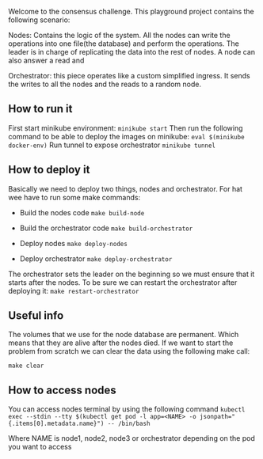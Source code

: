 Welcome to the consensus challenge. This playground project contains the following scenario:



Nodes: Contains the logic of the system. All the nodes can write the operations into one file(the database) and perform the operations. The leader is in charge of replicating the data into the rest of nodes. A node can also answer a read and 

Orchestrator: this piece operates like a custom simplified ingress. It sends the writes to all the nodes and the reads to a random node. 
## How to run it
First start minikube environment:
`minikube start`
Then run the following command to be able to deploy the images on minikube:
`eval $(minikube docker-env)`
Run tunnel to expose orchestrator
`minikube tunnel`

## How to deploy it

Basically we need to deploy two things, nodes and orchestrator. For hat wee have to run some make commands:

- Build the nodes code
`make build-node`
- Build the orchestrator code
`make build-orchestrator`

- Deploy nodes
`make deploy-nodes`
- Deploy orchestrator
`make deploy-orchestrator`

The orchestrator sets the leader on the beginning so we must ensure that it starts after the nodes. To be sure we can restart the orchestrator after deploying it:
`make restart-orchestrator`

## Useful info
The volumes that we use for the node database are permanent. Which means that they are alive after the nodes died. If we want to start the problem from scratch we can clear the data using the following make call:

`make clear`


## How to access nodes

You can access nodes terminal by using the following command
`kubectl exec --stdin --tty $(kubectl get pod -l app=<NAME> -o jsonpath="{.items[0].metadata.name}") -- /bin/bash`

Where NAME is node1, node2, node3 or orchestrator depending on the pod you want to access 
